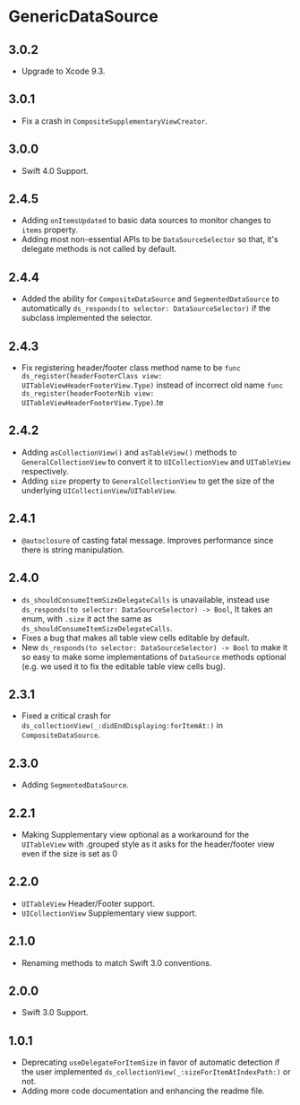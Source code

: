 # GenericDataSource

## 3.0.2
* Upgrade to Xcode 9.3.

## 3.0.1
* Fix a crash in `CompositeSupplementaryViewCreator`.

## 3.0.0
* Swift 4.0 Support.

## 2.4.5
* Adding `onItemsUpdated` to basic data sources to monitor changes to `items` property.
* Adding most non-essential APIs to be `DataSourceSelector` so that, it's delegate methods is not called by default.

## 2.4.4
* Added the ability for `CompositeDataSource` and `SegmentedDataSource` to automatically `ds_responds(to selector: DataSourceSelector)` if the subclass implemented the selector.

## 2.4.3
* Fix registering header/footer class method name to be `func ds_register(headerFooterClass view: UITableViewHeaderFooterView.Type)` instead of incorrect old name `func ds_register(headerFooterNib view: UITableViewHeaderFooterView.Type)`.te

## 2.4.2
* Adding `asCollectionView()` and `asTableView()` methods to `GeneralCollectionView` to convert it to `UICollectionView` and `UITableView` respectively.
* Adding `size` property to `GeneralCollectionView` to get the size of the underlying `UICollectionView`/`UITableView`.

## 2.4.1
* `@autoclosure` of casting fatal message. Improves performance since there is string manipulation.

## 2.4.0
* `ds_shouldConsumeItemSizeDelegateCalls` is unavailable, instead use `ds_responds(to selector: DataSourceSelector) -> Bool`, It takes an enum, with `.size` it act the same as `ds_shouldConsumeItemSizeDelegateCalls`.
* Fixes a bug that makes all table view cells editable by default.
* New `ds_responds(to selector: DataSourceSelector) -> Bool` to make it so easy to make some implementations of `DataSource` methods optional (e.g. we used it to fix the editable table view cells bug).

## 2.3.1
* Fixed a critical crash for `ds_collectionView(_:didEndDisplaying:forItemAt:)` in `CompositeDataSource`.

## 2.3.0
* Adding `SegmentedDataSource`.

## 2.2.1
* Making Supplementary view optional as a workaround for the `UITableView` with .grouped style as it asks for the header/footer view even if the size is set as 0

## 2.2.0
* `UITableView` Header/Footer support.
* `UICollectionView` Supplementary view support.

## 2.1.0
* Renaming methods to match Swift 3.0 conventions.

## 2.0.0
* Swift 3.0 Support.

## 1.0.1
* Deprecating `useDelegateForItemSize` in favor of automatic detection if the user implemented `ds_collectionView(_:sizeForItemAtIndexPath:)` or not.
* Adding more code documentation and enhancing the readme file.
